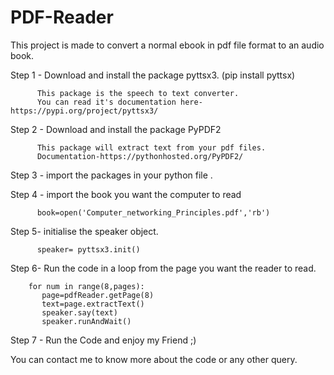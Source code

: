 # PDF-Reader
This project is made to convert a normal ebook in pdf file format to an audio book.

Step 1 - Download and install the package pyttsx3. (pip install pyttsx)
          
          This package is the speech to text converter.
          You can read it's documentation here-https://pypi.org/project/pyttsx3/
          
Step 2 - Download and install the package PyPDF2
          
          This package will extract text from your pdf files.
          Documentation-https://pythonhosted.org/PyPDF2/

Step 3 - import the packages in your python file .

Step 4 - import the book you want the computer to read 
          
          book=open('Computer_networking_Principles.pdf','rb')

Step 5- initialise the speaker object.
          
          speaker= pyttsx3.init()

Step 6- Run the code in a loop from the page you want the reader to read.
        
        for num in range(8,pages):
           page=pdfReader.getPage(8)
           text=page.extractText()
           speaker.say(text)
           speaker.runAndWait()

Step 7 - Run the Code and enjoy my Friend ;) 

You can contact me to know more about the code or any other query.
 
